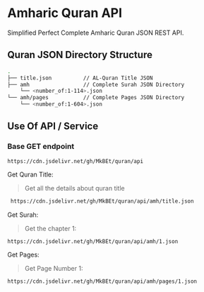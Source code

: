# Amharic Quran API 

Simplified Perfect Complete Amharic Quran JSON REST API.

## Quran JSON Directory Structure

```sh
.
├── title.json          // AL-Quran Title JSON
├── amh                 // Complete Surah JSON Directory
    └── <number_of:1-114>.json
└── amh/pages           // Complete Pages JSON Directory
    └── <number_of:1-604>.json
```

## Use Of API / Service

### Base GET endpoint

```
https://cdn.jsdelivr.net/gh/MkBEt/quran/api
```

Get Quran Title:

> Get all the details about quran title<br>
```sh
 https://cdn.jsdelivr.net/gh/MkBEt/quran/api/amh/title.json
```

Get Surah:

> Get the chapter 1:<br>
```sh
https://cdn.jsdelivr.net/gh/MkBEt/quran/api/amh/1.json
```

Get Pages:

> Get Page Number 1:<br>
```sh
https://cdn.jsdelivr.net/gh/MkBEt/quran/api/amh/pages/1.json
```
